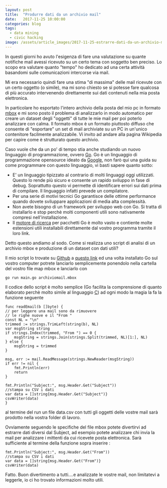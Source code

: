 ```yaml
---
layout: post
title:  "Produrre dati da un archivio mail"
date:   2017-11-25 10:00:00
categories: blog
tags:
  - data mining
  - civic hacking
image: /assets/article_images/2017-11-25-estrarre-dati-da-un-archivio-mail/1.jpeg
---
```


In questi giorni ho avuto l'esigenza di fare una valutazione su quante notifiche mail avessi ricevuto su un certo tema con soggetto ben preciso. Lo scopo era valutare quanto "tempo" ho dedicato ad una certa attività basandomi sulle comunicazioni intercorse via mail.

Mi era necessario quindi fare una stima "di massima" delle mail ricevute con un certo oggetto (o simile), ma mi sono chiesto se si potesse fare qualcosa di più accurato intervenendo direttamente sui dati contenuti nella mia posta elettronica.

In particolare ho esportato l'intero archivio della posta del mio pc in formato [mbox](https://en.wikipedia.org/wiki/Mbox#Familymbox) e mi sono posto il problema di analizzarlo in modo automatico per creare un dataset degli "oggetti" di tutte le mie mail per poi poterlo analizzare con calma. Il formato mbox è un formato piuttosto diffuso che consente di "esportare" un set di mail archiviate su un PC in un'unico contenitore facilmente analizzabile. Vi invito ad andare alla pagina Wikipedia per capire come è strutturato questo archivio.

Caso vuole che da un po' di tempo stia anche studiando un nuovo linguaggio di programmazione, ovvero [Go](https://golang.org/). Go è un linguaggio di programmazione opensource ideato da [Google](www.google.it), non farò qui una guida su come programmare con questo linguaggio, vi basti sapere quanto sotto:

- E' un linguaggio tipizzato al contrario di molti linguaggi oggi utilizzati. Questo lo rende più sicuro e consente un rapido sviluppo in fase di debug. Soprattutto questo vi permette di identificare errori sui dati prima di compilare. Il linguaggio infatti prevede un compilatore.
- Per una serie di motivi tecnici Go garantisce delle ottime performance quando dovete sviluppare applicazioni di media alta complessità.
- Non avete bisogno di un framework per sviluppo web con Go. Si tratta di installarlo e stop perchè molti componenti utili sono nativamente compresi nell'installazione.
- Il [motore di ricerca](https://godoc.org/) per pacchetti Go è molto vasto e contiente molte estensioni utili installabili direttamente dal vostro programma tramite il loro link.

Detto questo andiamo al sodo. Come si realizza uno script di analisi di un archivio mbox e produzione di un dataset con dati utili?

Il mio script lo trovate su [Github](www.github.com) a [questo link](https://github.com/iltempe/EmailDataMine/blob/master/main.go) ed una volta installato Go sul vostro computer potrete lanciarlo semplicemente ponendolo nella cartella del vostro file map mbox e lanciarlo con 

```
go run main.go archiviomail.mbox
```

Il codice dello script è molto semplice (Go facilita la comprensione di quanto elaborato perchè molto simile al linguaggio [C](https://it.wikipedia.org/wiki/C_(linguaggio))) ad ogni modo la magia la fa la funzione seguente

	func readEmail(b []byte) {
	// per leggere una mail sono da rimuovere
	// le righe nuove e il "From "
	const NL = "\n"
	trimmed := strings.TrimLeft(string(b), NL)
	var msgString string
	if strings.Index(trimmed, "From ") == 0 {
		msgString = strings.Join(strings.Split(trimmed, NL)[1:], NL)
	} else {
		msgString = trimmed
	}
	
	msg, err := mail.ReadMessage(strings.NewReader(msgString))
	if err != nil {
		fmt.Println(err)
		return
	}
	
	fmt.Println("Subject:", msg.Header.Get("Subject"))
	//stampa su CSV i dati
	var data = []string{msg.Header.Get("Subject")}
	csvWriter(data)
	}
al termine del run un file data.csv con tutti gli oggetti delle vostre mail sarà prodotto nella vostra folder di lavoro.

Ovviamente seguendo le specifiche del file mbox potete divertirvi ad estrarre dati diversi dal Subject, ad esempio potete analizzare chi invia la mail per analizzare i mittenti da cui ricevete posta elettronica. Sarà sufficiente al termine della funzione sopra inserire : 

```
fmt.Println("Subject:", msg.Header.Get("From"))
//stampa su CSV i dati
var data = []string{msg.Header.Get("From")}
csvWriter(data)
```

Fatto. Buon divertimento a tutti….e analizzate le vostre mail, non limitatevi a leggerle, io ci ho trovato informazioni molto utili.

